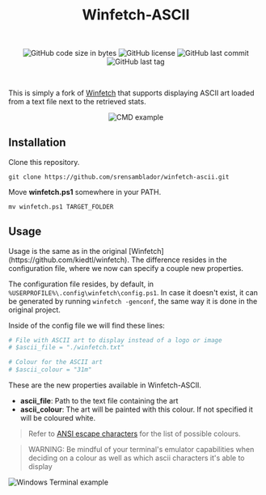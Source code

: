 <h1 align="center">Winfetch-ASCII</h3>

<br />
<p align="center">
<img alt="GitHub code size in bytes" src="https://img.shields.io/github/languages/code-size/srensamblador/winfetch-ascii.svg">
<img alt="GitHub license" src="https://img.shields.io/github/license/srensamblador/winfetch-ascii.svg">
<img alt="GitHub last commit" src="https://img.shields.io/github/last-commit/srensamblador/winfetch-ascii.svg">
<img alt="GitHub last tag" src="https://img.shields.io/github/tag/srensamblador/winfetch-ascii.svg">
</p>

<br />

This is simply a fork of [Winfetch](https://github.com/kiedtl/winfetch) that supports displaying ASCII art loaded from a text file next to the retrieved stats.

<p align="center">
  <img alt="CMD example" src="https://user-images.githubusercontent.com/33845232/148414560-0dc99dc5-f813-4370-8a1b-7c9e744e1700.png">  
</p>

<h2>Installation</h2>
<p>
Clone this repository.

`git clone https://github.com/srensamblador/winfetch-ascii.git`

Move **winfetch.ps1** somewhere in your PATH.

`mv winfetch.ps1 TARGET_FOLDER`


<h2>Usage</h2>
Usage is the same as in the original [Winfetch](https://github.com/kiedtl/winfetch). The difference resides in the configuration file, where we now can specify a couple new properties.

The configuration file resides, by default, in `%USERPROFILE%\.config\winfetch\config.ps1`. In case it doesn't exist, it can be generated by running `winfetch -genconf`, the same way it is done in the original project.

Inside of the config file we will find these lines:

```ps1
# File with ASCII art to display instead of a logo or image
# $ascii_file = "./winfetch.txt"

# Colour for the ASCII art
# $ascii_colour = "31m"
```

These are the new properties available in Winfetch-ASCII.

- **ascii_file**: Path to the text file containing the art
- **ascii_colour**: The art will be painted with this colour. If not specified it will be coloured white.

> Refer to [ANSI escape characters](https://en.wikipedia.org/wiki/ANSI_escape_code#Colors) for the list of possible colours.

> WARNING: Be mindful of your terminal's emulator capabilities when deciding on a colour as well as which ascii characters it's able to display


<p>
  <img alt="Windows Terminal example" src="https://user-images.githubusercontent.com/33845232/148418980-d61cfc78-7ed6-4674-b47b-74ed7cfda2c0.png">  
</p>

